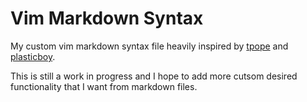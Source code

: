 # Vim Markdown Syntax

My custom vim markdown syntax file heavily inspired by [tpope](https://github.com/tpope/vim-markdownk) and [plasticboy](https://github.com/plasticboy/vim-markdown).

This is still a work in progress and I hope to add more cutsom desired functionality that I want from markdown files.
